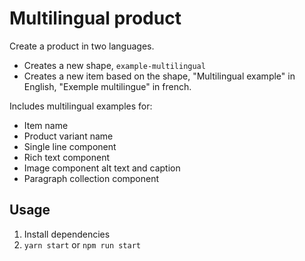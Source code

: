 # Multilingual product

Create a product in two languages.

- Creates a new shape, `example-multilingual`
- Creates a new item based on the shape, "Multilingual example" in English, "Exemple multilingue" in french.

Includes multilingual examples for:

- Item name
- Product variant name
- Single line component
- Rich text component
- Image component alt text and caption
- Paragraph collection component

## Usage

1. Install dependencies
2. `yarn start` or `npm run start`
